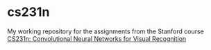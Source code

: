 # cs231n
My working repository for the assignments from the Stanford course [CS231n: Convolutional Neural Networks for Visual Recognition](http://cs231n.stanford.edu/)
